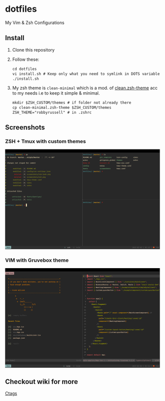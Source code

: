 # dotfiles
My Vim &amp; Zsh Configurations

## Install
1. Clone this repository
2. Follow these:

    ```shell
    cd dotfiles
    vi install.sh # Keep only what you need to symlink in DOTS variable
    ./install.sh
    ```
3. My zsh theme is `clean-minimal` which is a mod. of [clean.zsh-theme](https://github.com/robbyrussell/oh-my-zsh/blob/master/themes/clean.zsh-theme) acc to my needs i.e to keep it simple & minimal.

    ```shell
    mkdir $ZSH_CUSTOM/themes # if folder not already there
    cp clean-minimal.zsh-theme $ZSH_CUSTOM/themes
    ZSH_THEME="robbyrussell" # in .zshrc
    ```

## Screenshots
### ZSH + Tmux with custom themes
![Zsh final look](/screenshots/zsh-tmux.png?raw=true "Zsh look with clean-minimal theme")

### VIM with Gruvebox theme
![Vim final look](/screenshots/vim-look.png?raw=true "React code in VIM")

## Checkout wiki for more
[Ctags](https://github.com/PezCoder/dotfiles/wiki/Ctags)
